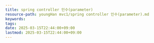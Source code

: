 ```yaml
---
title: spring controller 인수(parameter)
resource-path: youngHan mvc1/spring controller 인수(parameter).md
keywords:
tags:
date: 2025-03-15T22:44:00+09:00
lastmod: 2025-03-15T22:44:00+09:00
---
```

